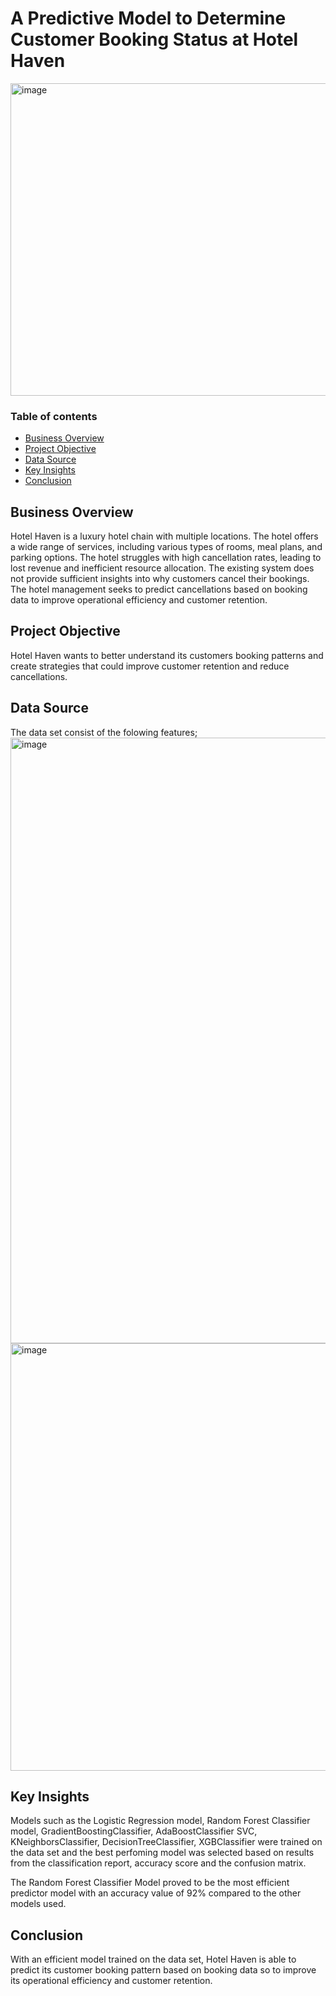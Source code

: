 # A Predictive Model to Determine Customer Booking Status at Hotel Haven

<img width="600" height="500" alt="image" src="https://github.com/user-attachments/assets/94db4523-355b-42f1-acc4-b37c03a9f0bd" />


### Table of contents
- [Business Overview](#Business-Overview)
- [Project Objective](#project-Objective)
- [Data Source](#Data-Source)
- [Key Insights](#Key-Insights)
- [Conclusion](#Conclusion)


## Business Overview
Hotel Haven is a luxury hotel chain with multiple locations. The hotel offers a wide range of services, 
including various types of rooms, meal plans, and parking options. The hotel struggles with high cancellation 
rates, leading to lost revenue and inefficient resource allocation. The existing system does not provide sufficient
insights into why customers cancel their bookings. The hotel management seeks to predict cancellations based 
on booking data to improve operational efficiency and customer retention.

## Project Objective
Hotel Haven wants to better understand its customers booking patterns and create strategies that could 
improve customer retention and reduce cancellations.

## Data Source
The data set consist of the folowing features;
<img width="1952" height="969" alt="image" src="https://github.com/user-attachments/assets/e8191075-121a-450c-97fe-4d62386a45e1" />
<img width="1863" height="684" alt="image" src="https://github.com/user-attachments/assets/d1fa869d-eed9-4e62-80bd-d1774d034ae2" />

## Key Insights
Models such as the Logistic Regression model, Random Forest Classifier model, GradientBoostingClassifier, AdaBoostClassifier
SVC, KNeighborsClassifier, DecisionTreeClassifier, XGBClassifier were trained on the data set and the best perfoming model was 
selected based on results from the classification report, accuracy score and the confusion matrix.

The Random Forest Classifier Model proved to be the most efficient predictor model with an accuracy value of 92% 
compared to the other models used.	

## Conclusion
With an efficient model trained on the data set, Hotel Haven is able to predict its customer booking pattern 
based on booking data so to improve its operational efficiency and customer retention.

